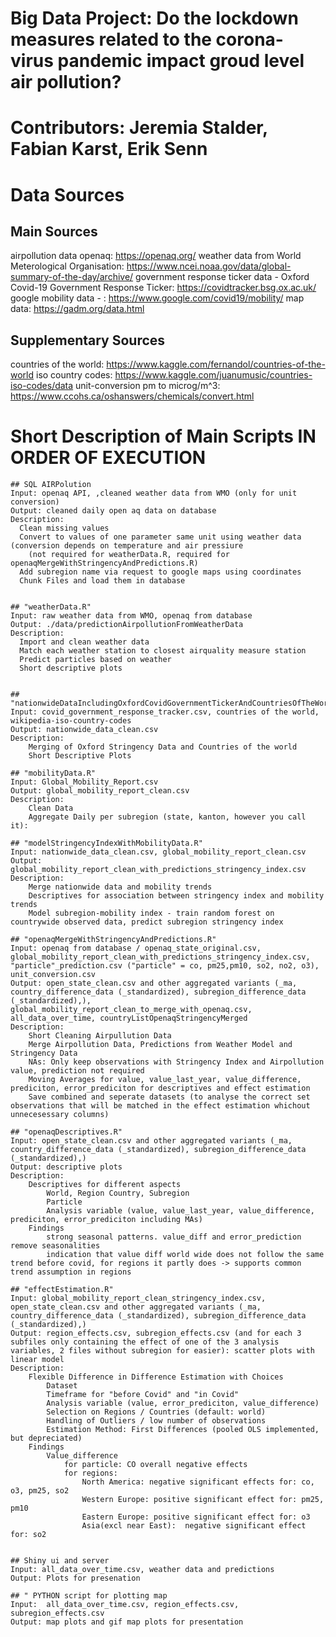 # Big Data Project: Do the lockdown measures related to the corona-virus pandemic impact groud level air pollution? 
# Contributors: Jeremia Stalder, Fabian Karst, Erik Senn

# Data Sources

## Main Sources
airpollution data openaq: https://openaq.org/
weather data from World Meterological Organisation: https://www.ncei.noaa.gov/data/global-summary-of-the-day/archive/ 
government response ticker data - Oxford Covid-19 Government Response Ticker: https://covidtracker.bsg.ox.ac.uk/
google mobility data - : https://www.google.com/covid19/mobility/
map data: https://gadm.org/data.html

## Supplementary Sources
countries of the world: https://www.kaggle.com/fernandol/countries-of-the-world
iso country codes: https://www.kaggle.com/juanumusic/countries-iso-codes/data
unit-conversion pm to microg/m^3: https://www.ccohs.ca/oshanswers/chemicals/convert.html


# Short Description of Main Scripts IN ORDER OF EXECUTION

	  
	## SQL AIRPolution 
	Input: openaq API, ,cleaned weather data from WMO (only for unit conversion)
	Output: cleaned daily open aq data on database
	Description:
	  Clean missing values
	  Convert to values of one parameter same unit using weather data (conversion depends on temperature and air pressiure
		(not required for weatherData.R, required for openaqMergeWithStringencyAndPredictions.R)
	  Add subregion name via request to google maps using coordinates
	  Chunk Files and load them in database
	

	## "weatherData.R"
	Input: raw weather data from WMO, openaq from database
	Output: ./data/predictionAirpollutionFromWeatherData
	Description:
	  Import and clean weather data
	  Match each weather station to closest airquality measure station
	  Predict particles based on weather
	  Short descriptive plots


	## "nationwideDataIncludingOxfordCovidGovernmentTickerAndCountriesOfTheWorld.R" 
	Input: covid_government_response_tracker.csv, countries of the world, wikipedia-iso-country-codes
	Output: nationwide_data_clean.csv
	Description:
		Merging of Oxford Stringency Data and Countries of the world
		Short Descriptive Plots

	## "mobilityData.R"
	Input: Global_Mobility_Report.csv
	Output: global_mobility_report_clean.csv
	Description:
		Clean Data
		Aggregate Daily per subregion (state, kanton, however you call it):
		
	## "modelStringencyIndexWithMobilityData.R"
	Input: nationwide_data_clean.csv, global_mobility_report_clean.csv
	Output: global_mobility_report_clean_with_predictions_stringency_index.csv
	Description:
		Merge nationwide data and mobility trends
		Descriptives for association between stringency index and mobility trends
		Model subregion-mobility index - train random forest on countrywide observed data, predict subregion stringency index

	## "openaqMergeWithStringencyAndPredictions.R"
	Input: openaq from database / openaq_state_original.csv, global_mobility_report_clean_with_predictions_stringency_index.csv, "particle"_prediction.csv ("particle" = co, pm25,pm10, so2, no2, o3), unit_conversion.csv 
	Output: open_state_clean.csv and other aggregated variants (_ma, country_difference_data (_standardized), subregion_difference_data (_standardized),), global_mobility_report_clean_to_merge_with_openaq.csv, all_data_over_time, countryListOpenaqStringencyMerged
	Description:
		Short Cleaning Airpullution Data
		Merge Airpollution Data, Predictions from Weather Model and Stringency Data
		NAs: Only keep observations with Stringency Index and Airpollution value, prediction not required
		Moving Averages for value, value_last_year, value_difference, prediciton, error_prediciton for descriptives and effect estimation
		Save combined and seperate datasets (to analyse the correct set observations that will be matched in the effect estimation whichout unnecesessary columns)
		
	## "openaqDescriptives.R"
	Input: open_state_clean.csv and other aggregated variants (_ma, country_difference_data (_standardized), subregion_difference_data (_standardized),)
	Output: descriptive plots
	Description:
		Descriptives for different aspects
			World, Region Country, Subregion
			Particle
			Analysis variable (value, value_last_year, value_difference, prediciton, error_prediciton including MAs)
		Findings 
			strong seasonal patterns. value_diff and error_prediction remove seasonalities
			indication that value diff world wide does not follow the same trend before covid, for regions it partly does -> supports common trend assumption in regions
		
	## "effectEstimation.R"
	Input: global_mobility_report_clean_stringency_index.csv, open_state_clean.csv and other aggregated variants (_ma, country_difference_data (_standardized), subregion_difference_data (_standardized),)
	Output: region_effects.csv, subregion_effects.csv (and for each 3 subfiles only containing the effect of one of the 3 analysis variables, 2 files without subregion for easier): scatter plots with linear model
	Description: 
		Flexible Difference in Difference Estimation with Choices
			Dataset
			Timeframe for "before Covid" and "in Covid"
			Analysis variable (value, error_prediciton, value_difference)
			Selection on Regions / Countries (default: world)
			Handling of Outliers / low number of observations 
			Estimation Method: First Differences (pooled OLS implemented, but depreciated)
		Findings
			Value_difference
				for particle: CO overall negative effects
				for regions:
					North America: negative significant effects for: co, o3, pm25, so2
					Western Europe: positive significant effect for: pm25, pm10
					Eastern Europe: positive significant effect for: o3
					Asia(excl near East):  negative significant effect for: so2
	
	
	## Shiny ui and server 
	Input: all_data_over_time.csv, weather data and predictions
	Output: Plots for presenation

	## " PYTHON script for plotting map
	Input:  all_data_over_time.csv, region_effects.csv, subregion_effects.csv
	Output: map plots and gif map plots	for presentation







